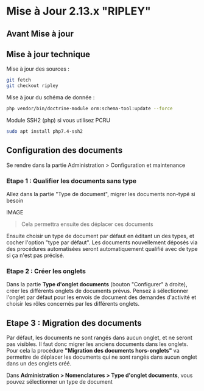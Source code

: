 # Mise à Jour 2.13.x "RIPLEY"


## Avant Mise à jour


## Mise à jour technique

Mise à jour des sources :

```bash
git fetch
git checkout ripley
```

Mise à jour du schéma de donnée :

```bash
php vendor/bin/doctrine-module orm:schema-tool:update --force
```

Module SSH2 (php) si vous utilisez PCRU

```bash
sudo apt install php7.4-ssh2
```



## Configuration des documents

Se rendre dans la partie Administration > Configuration et maintenance

### Etape 1 : Qualifier les documents sans type

Allez dans la partie "Type de document", migrer les documents non-typé si besoin

IMAGE

> Cela permettra ensuite des déplacer ces documents

Ensuite choisir un type de document par défaut en éditant un des types, et cocher l'option "type par défaut".
Les documents nouvellement déposés via des procédures automatisées seront automatiquement qualifié avec de type si ça n'est pas précisé.

### Etape 2 : Créer les onglets

Dans la partie  **Type d'onglet documents** (bouton "Configurer" à droite),
créer les différents onglets de documents prévus. Pensez à sélectionner l'onglet par défaut pour les envois de document des demandes d'activité et choisir les rôles concernés par les différents onglets.

## Etape 3 : Migration des documents

Par défaut, les documents ne sont rangés dans aucun onglet, et ne seront pas visibles. Il faut donc migrer les anciens documents dans les onglets. Pour cela la procédure **"Migration des documents hors-onglets"** va permettre de déplacer les documents qui ne sont rangés dans aucun onglet dans un des onglets créé.

Dans **Administration > Nomenclatures > Type d'onglet documents**, vous pouvez sélectionner un type de document
